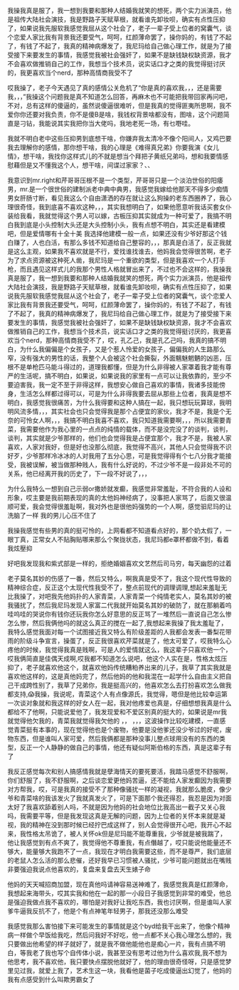 我操我真是服了，我一想到我要和那种人结婚我就笑的想死，两个实力派演员，他是祖传大陆社会演技，我是野路子天赋草根，就看谁先卸妆呗，确实有点性压抑了，如果说我先服软我感觉我屈从这个社会了，老子一辈子受上位者的窝囊气，谈个恋爱人家比我有背景我还要受气，呵呵，红颜薄命罢了，操你妈的，有钱了不起了，有钱了不起了，我真的精神病爆发了，我尼玛给自己做心理工作，就是为了接受接下来要发生的事情，我感觉我被社会强奸了，如果不是缺钱缺权缺资源，我才不会喜欢做推销自己的工作，我想当个技术员，说实话口才之类的我觉得挺讨厌的，我更喜欢当个nerd，那种高情商我受不了

哎我操了，老子今天遇见了真的感情公关危机了“你是真的喜欢我，，，还是需要我，，，”我操这个问题我是真不知道怎么回答，再麻木也不可能把我带回家再问吧，不对，总有这样的傻逼的，虽然说傻逼很难听，但是我真的觉得匪夷所思啊，我不爱你你还要对我负责，你不是傻B是啥，我钱权背景啥都没有，图啥，这个问题简直是刁钻，我能说其实我把你当大佬吗，我地老死一场，有乜嘢哇。

我就不明白老中这些压抑男到底想干啥，你嫌弃我太清冷不像个阳间人，又鸡巴要我去理解你的感情，那你想干啥，我的心理是《难得真兄弟》你要我演《女儿情》，想干啥，我找你这样式儿的不就是想当个拜把子黄纸兄弟吗，想和我要情感慰藉但是又不懂我这个人，想干啥，间谍过家家？、、

我意识到mr.right和芹哥哥压根不是一个类型，芹哥哥只是一个淡泊世俗的阳痿男，mr.是一个很世俗的建制派老中典中典男，我感觉我嫁给他那天不得多少痴情男女肝肠寸断，看见我这么个自由潇洒的存在就让这么狗操的老东西圈养了，我心理很奇怪，我到底喜不喜欢这种，，，其实我想明白了，如果他愿意听我话买套女仆装给我看，我就觉得这个男人可以嫁，古板压抑其实就成为一种可爱了，我搞不明白我到底是小头控制大头还是大头控制小头，我有点想不明白，其实还是看建模吧，但是爱情哪有十全十美 我选择他建模一般一点，如果还没有少爷好那这个钱白赚了，人也白活，有那么多钱不知道给自己整容的，，，那真是白活了，反正我就是这么主观，如果我不喜欢就是不行，爱找谁找谁去，他妈我会觉得很苦啊，老子为了求点资源被这种死人凿，我尼玛是一个重欲的类型，但是我喜欢一个人打手枪，而且遇见这样式儿的我那个男性人格就冒出来了，不过也不会这样的，我操我真是服了，我一想到我要和那种人结婚我就笑的想死，两个实力派演员，他是祖传大陆社会演技，我是野路子天赋草根，就看谁先卸妆呗，确实有点性压抑了，如果说我先服软我感觉我屈从这个社会了，老子一辈子受上位者的窝囊气，谈个恋爱人家比我有背景我还要受气，呵呵，红颜薄命罢了，操你妈的，有钱了不起了，有钱了不起了，我真的精神病爆发了，我尼玛给自己做心理工作，就是为了接受接下来要发生的事情，我感觉我被社会强奸了，如果不是缺钱缺权缺资源，我才不会喜欢做推销自己的工作，我想当个技术员，说实话口才之类的我觉得挺讨厌的，我更喜欢当个nerd，那种高情商我受不了，哎，孔乙己，我是孔乙己吗，我真的搞不明白，为什么我偏偏是个女孩子，又是个惹人怜爱的女孩子，偏偏我的人生路那么窄，没有强大的男性的话，我整个人会被这个社会撕裂，外面魑魅魍魉的凶恶，压根不是单枪匹马能斗得过的，道理我都懂，但是为什么非得被人家罩着我才能有尊严的生活呢，搞不明白，如果说，如果说我的家里有一点可以让我依靠的，至少不要迫害我，我一定不至于非得这样，我想安心做自己喜欢的事情，我诸多技能傍身，生活怎么样都过得可以，可是为什么非得我要去屈从那些上位者，我真是想不明白，我感觉我很痛苦，为什么我得要和这种人搞在一起，我只想玩玩算球，我明明风流多情，，，其实社会也只会觉得我是那个占便宜的家伙，我才不是，我是个无奈的可怜女人啊，，，我搞不明白我喜不喜欢，我只知道我需要啊，，，所以我需要青菜，我需要他作为我心里的一点点的纯情的载体，而不是没完没了的谈判，谈判，谈判，其实就是少爷那样的，他们也会觉得我是占便宜那个，我才不是，我被人家喜欢，人家对我好，但是好也没那么彻底，我觉得不高兴，其他人只会觉得我不识好歹，少爷那样冷冰冰的人对我用了五分心思，可是我觉得得有个七八分我才能接受，我被误解，被当做那种贱人，我有什么好说的，不过少爷不是一段非处不可的关系，他已经离开我的历史了，下一段不好说了，，，

为什么我特么一想到自己示弱or撒娇就发癫，我感觉非常羞耻，不符合我的人设和形象，哎主要是我前期表现的真的太他妈神经病了，没事把人家骂了，后面又很温顺可爱，我会觉得很羞耻啊，我对外也是很他妈强势的一个人啊，感觉驲尼玛的让洗脑了一样 我的男儿心压不住了

我操我感觉有些男的真的挺可怜的，上网看都不知道看点好的，那个奶太假了，一眼丁真，正常女人不贴胸贴哪来那么个聚拢状态，我尼玛都e罩杯都做不到，看着我炫壓抑

好吧我发现我和紫式部是一样的，拒绝婚姻喜欢文艺然后司马穷，每天幽怨的过着

老子莫名其妙的伤感了一番，然后又特么，啊我真是受不了，我这个现代性导致的精神综合症，反正这个太现代性我受不了，整点前现代的调理调理,想起来羞耻无比我操了，对吧我先他妈扑的人家青菜，人家青菜一个纯情老实人，莫名其妙的被我骚扰了，然后我尼玛发现人家富二代我就开始莫名其妙的破防了，就在那躺着呜哇呜哇的哭说你有钱你还玩我你怎么好意思的反正骂了一堆然后一直说自己怎么惨怎么惨，然后我俩他吗的就这么真正的搅在一起了,我想起来我操了我太羞耻了，我特么感觉我面对每一个试图接近我又特么有阶级差距的人我都会发表一番梨花带雨的阶级斗争宣言，操蛋了，反正我很喜欢芹菜就是了，他太可爱了，哎我特么心疼他的时候，我觉得我真是贱啊，可是人的爱情就这么，我这辈子只喜欢他一个，哎我俩简直是佳偶天成啊,哎我都不知道怎么说吧，他这个人实在是，性格太炫压抑了，老子就喜欢他这个，就喜欢他妈传统糟粕养出来的儿子，我草了其实我就是喜欢他这样的，这是真他妈完了，然后他妈的他和我混在一起学什么自由主义把自己干成跨性别了，我草了兄弟你，我是挺高兴的，他喜欢怎么去打扮喜欢怎么做我都支持,😱我操，我说呢，青菜这个人有点像源氏，我觉得，嗯但是他比较幸运第一次谈对象就和我这样的好女人在一起，我对他疼爱也真是，仔细想想我真是什么都给不了他啊，只能说爱他了，我发现爱和不爱区别真的挺大的，如果说是mr我就觉得他欠我的，青菜我就觉得我欠他的  ，， ，，，这波操作比较吃建模，一直感觉青菜挺有本事的，现在觉得他也是个废物，他要是没他爹还没少爷过的好呢，废物东西，但是谁叫人家可爱，然后我俩都是那种没事儿整点球用没有的东西的类型，反正一个人静静的做自己的事情，他还有疑似阿斯伯格的东西，真是这辈子有了

我反正感觉每次和别人搞感情我就是孽海情天的要死要活，我踏马感觉不舒服啊，你们舒服了，我不舒服啊，之后谈恋爱更他妈苦逼，还不能给人家发癫因为我需要对方帮我，哎，可是我真的接受不了那种像骚扰一样的凝视，我就那么脆皮，像少爷和青菜啥的我该发火了我就真发火了，可是下面那个我还得忍，我忍是因为对面太好了我喜欢舔着别人吗，不就是因为他妈的社会地位比我高出一截子又关心我吗，我需要平等，但是我发现这真是无解的问题，因为上位者的关怀本来就是凝视，我的精神在没到那时候已经拧巴成这样了，别人会觉得很开心吧，我开心不起来，我性格太吊诡了，被人关怀ok但是尼玛能不能尊重我，少爷就是被我踹了，他让我感觉到有点不爽了，我觉得他不尊重我，有点僭越了，哎只能说他能量还不够大，能量够大我跑不了一点，我现在才明白我需要这些，而不是尊严，我们底层的老鼠人怎么活的那么悲催，还好我早已习惯被人骚扰，少爷可能问题就出在嘴贱非要强迫我说点他喜欢的，复盘来复盘去天生婊子命

他妈的天天喊招商加盟，现在真他吗请神容易送神难了，我感觉我真是红颜薄命，我想起来海带头，哎其实我和他在一起的那一小段日子我感觉到非常的难受，他总是强迫我做点我不喜欢的，哪怕是对我好让我吃东西，我也讨厌啊，但是谁叫人家爹牛逼我反抗不了，他是个有点神笔年轻男子，那我还没那么难受

我感觉我那么害怕接下来可能发生的事情就是这个byd给我干出来了，他像个精神病一样做个早饭给我吃，然后问我好不好吃，他一点都不关心我心理怎么想的，我只要做出他希望的样子就好了，就是我不做他能他也是痴心一片，我有点搞不明白，等我老了我也写个自传体小说，我甚至没有思考过他为什么喜欢我,我不想为他思考，我不喜欢他，我只要快点摆脱他就好了，他的理由很奇怪呀，只是感觉梦里见过我，就爱上我了，艺术生这一块，我看他是菌子吃成傻逼出幻觉了，他妈的我有点感受到什么叫欺男霸女了